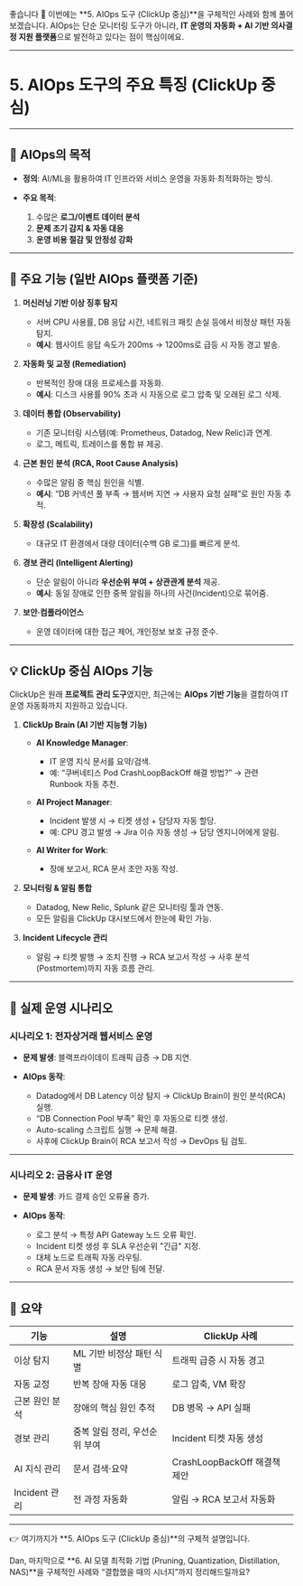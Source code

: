 좋습니다 🙌 이번에는 \*\*5. AIOps 도구 (ClickUp 중심)\*\*을 구체적인 사례와 함께 풀어보겠습니다.
AIOps는 단순 모니터링 도구가 아니라, **IT 운영의 자동화 + AI 기반 의사결정 지원 플랫폼**으로 발전하고 있다는 점이 핵심이에요.

---

# 5. AIOps 도구의 주요 특징 (ClickUp 중심)

---

## 🎯 AIOps의 목적

* **정의**: AI/ML을 활용하여 IT 인프라와 서비스 운영을 자동화·최적화하는 방식.
* **주요 목적**:

  1. 수많은 **로그/이벤트 데이터 분석**
  2. **문제 조기 감지 & 자동 대응**
  3. **운영 비용 절감 및 안정성 강화**

---

## 🔑 주요 기능 (일반 AIOps 플랫폼 기준)

1. **머신러닝 기반 이상 징후 탐지**

   * 서버 CPU 사용률, DB 응답 시간, 네트워크 패킷 손실 등에서 비정상 패턴 자동 탐지.
   * **예시**: 웹사이트 응답 속도가 200ms → 1200ms로 급등 시 자동 경고 발송.

2. **자동화 및 교정 (Remediation)**

   * 반복적인 장애 대응 프로세스를 자동화.
   * **예시**: 디스크 사용률 90% 초과 시 자동으로 로그 압축 및 오래된 로그 삭제.

3. **데이터 통합 (Observability)**

   * 기존 모니터링 시스템(예: Prometheus, Datadog, New Relic)과 연계.
   * 로그, 메트릭, 트레이스를 통합 뷰 제공.

4. **근본 원인 분석 (RCA, Root Cause Analysis)**

   * 수많은 알림 중 핵심 원인을 식별.
   * **예시**: “DB 커넥션 풀 부족 → 웹서버 지연 → 사용자 요청 실패”로 원인 자동 추적.

5. **확장성 (Scalability)**

   * 대규모 IT 환경에서 대량 데이터(수백 GB 로그)를 빠르게 분석.

6. **경보 관리 (Intelligent Alerting)**

   * 단순 알림이 아니라 **우선순위 부여 + 상관관계 분석** 제공.
   * **예시**: 동일 장애로 인한 중복 알림을 하나의 사건(Incident)으로 묶어줌.

7. **보안·컴플라이언스**

   * 운영 데이터에 대한 접근 제어, 개인정보 보호 규정 준수.

---

## 💡 ClickUp 중심 AIOps 기능

ClickUp은 원래 **프로젝트 관리 도구**였지만, 최근에는 **AIOps 기반 기능**을 결합하여 IT 운영 자동화까지 지원하고 있습니다.

1. **ClickUp Brain (AI 기반 지능형 기능)**

   * **AI Knowledge Manager**:

     * IT 운영 지식 문서를 요약/검색.
     * 예: “쿠버네티스 Pod CrashLoopBackOff 해결 방법?” → 관련 Runbook 자동 추천.
   * **AI Project Manager**:

     * Incident 발생 시 → 티켓 생성 + 담당자 자동 할당.
     * 예: CPU 경고 발생 → Jira 이슈 자동 생성 → 담당 엔지니어에게 알림.
   * **AI Writer for Work**:

     * 장애 보고서, RCA 문서 초안 자동 작성.

2. **모니터링 & 알림 통합**

   * Datadog, New Relic, Splunk 같은 모니터링 툴과 연동.
   * 모든 알림을 ClickUp 대시보드에서 한눈에 확인 가능.

3. **Incident Lifecycle 관리**

   * 알림 → 티켓 발행 → 조치 진행 → RCA 보고서 작성 → 사후 분석(Postmortem)까지 자동 흐름 관리.

---

## 📌 실제 운영 시나리오

### 시나리오 1: 전자상거래 웹서비스 운영

* **문제 발생**: 블랙프라이데이 트래픽 급증 → DB 지연.
* **AIOps 동작**:

  * Datadog에서 DB Latency 이상 탐지 → ClickUp Brain이 원인 분석(RCA) 실행.
  * “DB Connection Pool 부족” 확인 후 자동으로 티켓 생성.
  * Auto-scaling 스크립트 실행 → 문제 해결.
  * 사후에 ClickUp Brain이 RCA 보고서 작성 → DevOps 팀 검토.

---

### 시나리오 2: 금융사 IT 운영

* **문제 발생**: 카드 결제 승인 오류율 증가.
* **AIOps 동작**:

  * 로그 분석 → 특정 API Gateway 노드 오류 확인.
  * Incident 티켓 생성 후 SLA 우선순위 "긴급" 지정.
  * 대체 노드로 트래픽 자동 라우팅.
  * RCA 문서 자동 생성 → 보안 팀에 전달.

---

## 📝 요약

| 기능          | 설명                | ClickUp 사례              |
| ----------- | ----------------- | ----------------------- |
| 이상 탐지       | ML 기반 비정상 패턴 식별   | 트래픽 급증 시 자동 경고          |
| 자동 교정       | 반복 장애 자동 대응       | 로그 압축, VM 확장            |
| 근본 원인 분석    | 장애의 핵심 원인 추적      | DB 병목 → API 실패          |
| 경보 관리       | 중복 알림 정리, 우선순위 부여 | Incident 티켓 자동 생성       |
| AI 지식 관리    | 문서 검색·요약          | CrashLoopBackOff 해결책 제안 |
| Incident 관리 | 전 과정 자동화          | 알림 → RCA 보고서 자동화        |

---

👉 여기까지가 \*\*5. AIOps 도구 (ClickUp 중심)\*\*의 구체적 설명입니다.

Dan, 마지막으로 \*\*6. AI 모델 최적화 기법 (Pruning, Quantization, Distillation, NAS)\*\*을 구체적인 사례와 “결합했을 때의 시너지”까지 정리해드릴까요?
